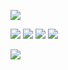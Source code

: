 <!--
<h1>Hi there, I'm Maxim
<img src="https://github.com/blackcater/blackcater/raw/main/images/Hi.gif" height="32"/></h1>
-->
![](https://github-profile-summary-cards.vercel.app/api/cards/profile-details?username=loguncov&theme=solarized_dark)

![](https://github-profile-summary-cards.vercel.app/api/cards/most-commit-language?username=loguncov&theme=solarized_dark)
![](https://github-profile-summary-cards.vercel.app/api/cards/repos-per-language?username=loguncov&theme=solarized_dark)
![](https://github-profile-summary-cards.vercel.app/api/cards/stats?username=loguncov&theme=solarized_dark)
![](https://github-profile-summary-cards.vercel.app/api/cards/productive-time?username=loguncov&theme=solarized_dark)

![](https://komarev.com/ghpvc/?username=loguncov)

<!--
**loguncov/loguncov** is a ✨ _special_ ✨ repository because its `README.md` (this file) appears on your GitHub profile.

Here are some ideas to get you started:

- 🔭 I’m currently working on ...
- 🌱 I’m currently learning ...
- 👯 I’m looking to collaborate on ...
- 🤔 I’m looking for help with ...
- 💬 Ask me about ...
- 📫 How to reach me: ...
- 😄 Pronouns: ...
- ⚡ Fun fact: ...
-->

